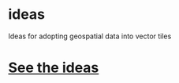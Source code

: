 # ideas
Ideas for adopting geospatial data into vector tiles

# [See the ideas](https://github.com/optgeo/ideas/issues)
